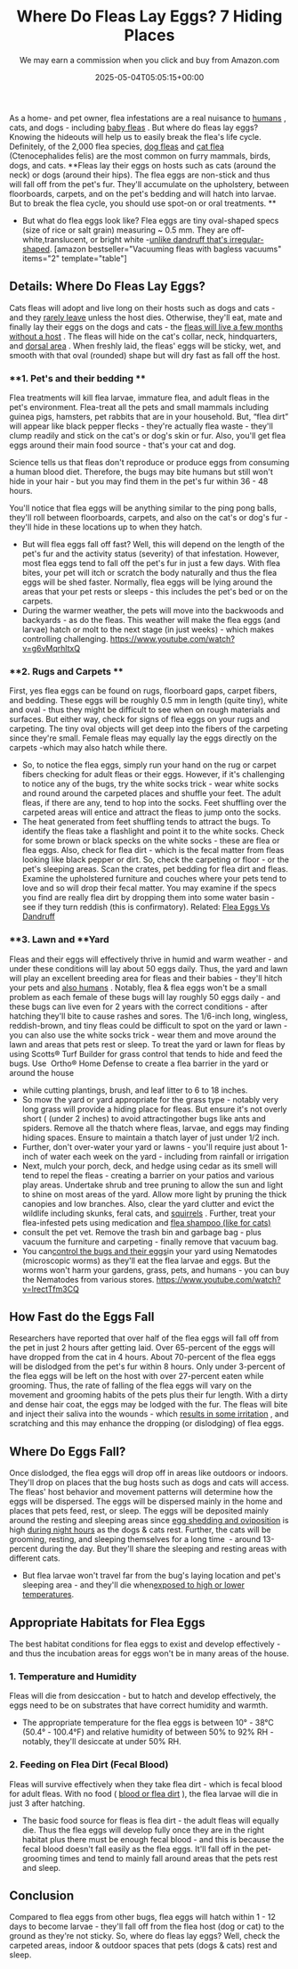 ﻿---
author: We may earn a commission when you click and buy from Amazon.com
layout: post
title: Where Do Fleas Lay Eggs? 7 Hiding Places
date: '2025-05-04T05:05:15+00:00'
categories:
- Fleas
- Guide
tags: []
slug: /where-do-fleas-lay-eggs/
lastmod: 2025-05-07T12:21:29+03:00
---

As a home- and pet owner, flea infestations are a real nuisance to
[humans](https://pestpolicy.com/how-long-do-fleas-live-on-humans/)
, cats, and dogs - including
[baby fleas](https://pestpolicy.com/what-do-baby-fleas-look-like/)
. But where do fleas lay eggs? Knowing the hideouts will help us to easily break the flea's life cycle.
Definitely, of the 2,000 flea species,
[dog fleas](https://en.wikipedia.org/wiki/Dog_flea)
and
[cat flea](https://en.wikipedia.org/wiki/Cat_flea)
(Ctenocephalides felis) are the most common on furry mammals, birds, dogs, and cats.
**Fleas lay their eggs on hosts such as cats (around the neck) or dogs (around their hips). The flea eggs are non-stick and thus will fall off from the pet's fur. They'll accumulate on the upholstery, between floorboards, carpets, and on the pet's bedding and will hatch into larvae. But to break the flea cycle, you should use spot-on or oral treatments. **
- But what do flea eggs look like? Flea eggs are tiny oval-shaped specs (size of rice or salt grain) measuring ~ 0.5 mm. They are off-white,translucent, or bright white -[unlike dandruff that's irregular-shaped](https://pestpolicy.com/flea-eggs-vs-dandruff/).
[amazon bestseller="Vacuuming fleas with bagless vacuums" items="2" template="table"]
## Details: Where Do Fleas Lay Eggs?
Cats fleas will adopt and live long on their hosts such as dogs and cats - and they
[rarely leave](https://pestpolicy.com/where-do-fleas-live/)
unless the host dies. Otherwise, they'll eat, mate and finally lay their eggs on the dogs and cats - the
[fleas will live a few months without a host](https://pestpolicy.com/how-long-can-fleas-live-without-a-host/)
.
The fleas will hide on the cat's collar, neck, hindquarters, and
[dorsal area](https://pestpolicy.com/what-do-flea-eggs-look-like-on-a-cat/)
. When freshly laid, the fleas' eggs will be sticky, wet, and smooth with that oval (rounded) shape but will dry fast as fall off the host.
### **1. Pet's and their bedding **
Flea treatments will kill flea larvae, immature flea, and adult fleas in the pet's environment. Flea-treat all the pets and small mammals including guinea pigs, hamsters, pet rabbits that are in your household.
But, “flea dirt” will appear like black pepper flecks - they're actually flea waste - they'll clump readily and stick on the cat's or dog's skin or fur. Also, you'll get flea eggs around their main food source - that's your cat and dog.

Science tells us that fleas don't reproduce or produce eggs from consuming a human blood diet. Therefore, the bugs may bite humans but still won't hide in your hair - but you may find them in the pet's fur within 36 - 48 hours.

You'll notice that flea eggs will be anything similar to the ping pong balls, they'll roll between floorboards, carpets, and also on the cat's or dog's fur - they'll hide in these locations up to when they hatch.
- But will flea eggs fall off fast? Well, this will depend on the length of the pet's fur and the activity status (severity) of that infestation. However, most flea eggs tend to fall off the pet's fur in just a few days.
With flea bites, your pet will itch or scratch the body naturally and thus the flea eggs will be shed faster. Normally, flea eggs will be lying around the areas that your pet rests or sleeps - this includes the pet's bed or on the carpets.
- During the warmer weather, the pets will move into the backwoods and backyards - as do the fleas. This weather will make the flea eggs (and larvae) hatch or molt to the next stage (in just weeks) - which makes controlling challenging.
https://www.youtube.com/watch?v=g6vMqrhltxQ
### **2. Rugs and Carpets **
First, yes flea eggs can be found on rugs,
floorboard gaps,
carpet fibers, and
bedding. These eggs will be roughly 0.5 mm in length (quite tiny), white and oval - thus they might be difficult to see when on rough materials and surfaces.
But either way, check for signs of flea eggs on your rugs and carpeting. The tiny oval objects will get deep into the fibers of the carpeting since they're small. Female fleas may equally lay the eggs directly on the carpets -which may also hatch while there.
- So, to notice the flea eggs, simply run your hand on the rug or carpet fibers checking for adult fleas or their eggs.
However, if it's challenging to notice any of the bugs, try the white socks trick - wear white socks and round around the carpeted places and shuffle your feet.
The adult fleas, if there are any, tend to hop into the socks. Feet shuffling over the carpeted areas will entice and attract the fleas to jump onto the socks.
- The heat generated from feet shuffling tends to attract the bugs. To identify the fleas take a flashlight and point it to the white socks. Check for some brown or black specks on the white socks - these are flea or flea eggs.
Also, check for flea dirt - which is the fecal matter from fleas looking like black pepper or dirt. So, check the carpeting or floor - or the pet's sleeping areas. Scan the crates, pet bedding for flea dirt and fleas.
Examine the upholstered furniture and couches where your pets tend to love and so will drop their fecal matter.
You may examine if the specs you find are really flea dirt by dropping them into some water basin - see if they turn reddish (this is confirmatory).
Related:
[Flea Eggs Vs Dandruff](https://pestpolicy.com/flea-eggs-vs-dandruff/)
### **3. Lawn and **Yard
Fleas and their eggs will effectively thrive in humid and warm weather - and under these conditions will lay about 50 eggs daily. Thus, the yard and lawn will play an excellent breeding area for fleas and their babies - they'll hitch your pets and
[also humans](https://pestpolicy.com/can-humans-carry-fleas-from-one-home-to-another/)
.
Notably, flea & flea eggs won't be a small problem as each female of these bugs will lay roughly 50 eggs daily - and these bugs can live even for 2 years with the correct conditions - after hatching they'll bite to cause rashes and sores.
The 1/6-inch long, wingless, reddish-brown, and tiny fleas could be difficult to spot on the yard or lawn - you can also use the white socks trick - wear them and move around the lawn and areas that pets rest or sleep.
To treat the yard or lawn for fleas by using Scotts® Turf Builder for grass control that tends to hide and feed the bugs. Use  Ortho® Home Defense to create a flea barrier in the yard or around the house
- while cutting plantings, brush, and leaf litter to 6 to 18 inches.
- So mow the yard or yard appropriate for the grass type - notably very long grass will provide a hiding place for fleas. But ensure it's not overly short ( (under 2 inches) to avoid attractingother bugs like ants and spiders.
Remove all the thatch where fleas, larvae, and eggs may finding hiding spaces. Ensure to maintain a thatch layer of just under 1/2 inch.
- Further, don't over-water your yard or lawns - you'll require just about 1-inch of water each week on the yard - including from rainfall or irrigation
- Next, mulch your porch, deck, and hedge using cedar as its smell will tend to repel the fleas - creating a barrier on your patios and various play areas.
Undertake shrub and tree pruning to allow the sun and light to shine on most areas of the yard. Allow more light by pruning the thick canopies and low branches. Also, clear the yard clutter and evict the wildlife including skunks, feral cats, and
[squirrels](https://pestpolicy.com/how-to-get-rid-of-squirrels-in-the-yard/)
.
Further, treat your flea-infested pets using medication and
[flea shampoo (like for cats)](https://pestpolicy.com/best-flea-shampoo-for-cats/)
- consult the pet vet. Remove the trash bin and garbage bag - plus vacuum the furniture and carpeting - finally remove that vacuum bag.
- You can[control the bugs and their eggs](https://pestpolicy.com/how-to-get-rid-of-flea-eggs-on-cats/)in your yard using Nematodes (microscopic worms) as they'll eat the flea larvae and eggs. But the worms won't harm your gardens, grass, pets, and humans - you can buy the Nematodes from various stores.
https://www.youtube.com/watch?v=lrectTfm3CQ
## How Fast do the Eggs Fall
Researchers have reported that over half of the flea eggs will fall off from the pet in just 2 hours after getting laid. Over 65-percent of the eggs will have dropped from the cat in 4 hours.
About 70-percent of the flea eggs will be dislodged from the pet's fur within 8 hours. Only under 3-percent of the flea eggs will be left on the host with over 27-percent eaten while grooming.
Thus, the rate of falling of the flea eggs will vary on the movement and grooming habits of the pets plus their fur length. With a dirty and dense hair coat, the eggs may be lodged with the fur.
The fleas will bite and inject their saliva into the wounds - which
[results in some irritation](https://pestpolicy.com/why-do-flea-bites-itch/)
, and scratching and this may enhance the dropping (or dislodging) of flea eggs.
## Where Do Eggs Fall?
Once dislodged, the flea eggs will drop off in areas like outdoors or indoors. They'll drop on places that the bug hosts such as dogs and cats will access.
The fleas' host behavior and movement patterns will determine how the eggs will be dispersed. The eggs will be dispersed mainly in the home and places that pets feed, rest, or sleep.
The eggs will be deposited mainly around the resting and sleeping areas since
[egg shedding and oviposition](https://pestpolicy.com/how-long-do-flea-eggs-take-to-hatch/)
is high
[during night hours](https://pestpolicy.com/are-fleas-nocturnal/)
as the dogs & cats rest.
Further, the cats will be grooming, resting, and sleeping themselves for a long time  - around 13-percent during the day. But they'll share the sleeping and resting areas with different cats.
- But flea larvae won't travel far from the bug's laying location and pet's sleeping area - and they'll die when[exposed to high or lower temperatures](https://pestpolicy.com/at-what-temperature-do-fleas-die/).
## Appropriate Habitats for Flea Eggs
The best habitat conditions for flea eggs to exist and develop effectively - and thus the incubation areas for eggs won't be in many areas of the house.
### 1. Temperature and Humidity
Fleas will die from desiccation - but to hatch and develop effectively, the eggs need to be on substrates that have correct humidity and warmth.
- The appropriate temperature for the flea eggs is between 10° - 38°C (50.4° - 100.4°F) and relative humidity of between 50% to 92% RH - notably, they'll desiccate at under 50% RH.
### 2. Feeding on Flea Dirt (Fecal Blood)
Fleas will survive effectively when they take flea dirt - which is fecal blood for adult fleas. With no food (
[blood or flea dirt](https://pestpolicy.com/what-is-flea-dirt/)
), the flea larvae will die in just 3 after hatching.
- The basic food source for fleas is flea dirt - the adult fleas will equally die.
Thus the flea eggs will develop fully once they are in the right habitat plus there must be enough fecal blood - and this is because the fecal blood doesn't fall easily as the flea eggs. It'll fall off in the pet-grooming times and tend to mainly fall around areas that the pets rest and sleep.
## Conclusion
Compared to flea eggs from
other bugs, flea eggs will hatch within 1 - 12 days to become larvae - they'll fall off from the flea host (dog or cat) to the ground as they're not sticky.
So, where do fleas lay eggs? Well, check the carpeted areas, indoor & outdoor spaces that pets (dogs & cats) rest and sleep.